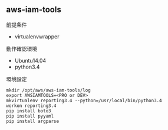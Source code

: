 aws-iam-tools
------------

前提条件

* virtualenvwrapper

動作確認環境

* Ubuntu14.04
* python3.4

環境設定

```
mkdir /opt/aws/aws-iam-tools/log
export AWSIAMTOOLS=<PRO or DEV>
mkvirtualenv reporting3.4 --python=/usr/local/bin/python3.4
workon reporting3.4
pip install boto3
pip install pyyaml
pip install argparse
```

